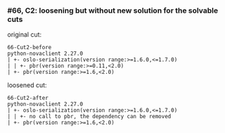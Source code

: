 ### #66, C2: loosening but without new solution for the solvable cuts
original cut:

```
66-Cut2-before
python-novaclient 2.27.0
| +- oslo-serialization(version range:>=1.6.0,<=1.7.0)
| | +- pbr(version range:>=0.11,<2.0)
| +- pbr(version range:>=1.6,<2.0)
```




loosened cut:
```
66-Cut2-after
python-novaclient 2.27.0
| +- oslo-serialization(version range:>=1.6.0,<=1.7.0)
| | +- no call to pbr, the dependency can be removed
| +- pbr(version range:>=1.6,<2.0) 
```




